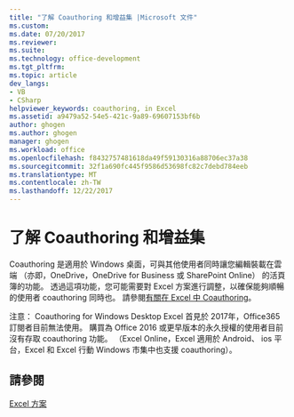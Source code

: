 ```yaml
---
title: "了解 Coauthoring 和增益集 |Microsoft 文件"
ms.custom: 
ms.date: 07/20/2017
ms.reviewer: 
ms.suite: 
ms.technology: office-development
ms.tgt_pltfrm: 
ms.topic: article
dev_langs:
- VB
- CSharp
helpviewer_keywords: coauthoring, in Excel
ms.assetid: a9479a52-54e5-421c-9a89-69607153bf6b
author: ghogen
ms.author: ghogen
manager: ghogen
ms.workload: office
ms.openlocfilehash: f8432757481618da49f59130316a88706ec37a38
ms.sourcegitcommit: 32f1a690fc445f9586d53698fc82c7debd784eeb
ms.translationtype: MT
ms.contentlocale: zh-TW
ms.lasthandoff: 12/22/2017
---
```

# <a name="understanding-coauthoring-and-add-ins"></a>了解 Coauthoring 和增益集

Coauthoring 是適用於 Windows 桌面，可與其他使用者同時讓您編輯裝載在雲端 （亦即，OneDrive，OneDrive for Business 或 SharePoint Online） 的活頁簿的功能。 透過這項功能，您可能需要對 Excel 方案進行調整，以確保能夠順暢的使用者 coauthoring 同時也。 請參閱[有關在 Excel 中 Coauthoring](https://msdn.microsoft.com/vba/excel-vba/articles/about-coauthoring-in-excel)。

注意： Coauthoring for Windows Desktop Excel 首見於 2017年，Office365 訂閱者目前無法使用。 購買為 Office 2016 或更早版本的永久授權的使用者目前沒有存取 coauthoring 功能。 （Excel Online，Excel 適用於 Android、 ios 平台，Excel 和 Excel 行動 Windows 市集中也支援 coauthoring）。

## <a name="see-also"></a>請參閱
[Excel 方案](./excel-solutions.md)
